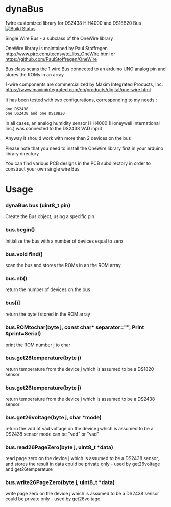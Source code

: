 # dynaBus
1wire customized library for DS2438 HIH4000 and DS18B20 Bus
[![Build Status](https://travis-ci.org/alexandrecuer/dynaBus.svg?branch=master)](https://travis-ci.org/alexandrecuer/dynaBus)

Single Wire Bus - a subclass of the OneWire library

OneWire library is maintained by Paul Stoffregen
http://www.pjrc.com/teensy/td_libs_OneWire.html
or
https://github.com/PaulStoffregen/OneWire

Bus class scans the 1 wire Bus connected to an arduino UNO analog pin and stores the ROMs in an array

1-wire components are commercialized by Maxim Integrated Products, Inc.
https://www.maximintegrated.com/en/products/digital/one-wire.html

It has been tested with two configurations, corresponding to my needs :

    one DS2438
    one DS2438 and one DS18B20

In all cases, an analog humidity sensor HIH4000 (Honeywell International Inc.) was connected to the DS2438 VAD input

Anyway it should work with more than 2 devices on the bus

Please note that you need to install the OneWire library first in your arduino library directory

You can find various PCB designs in the PCB subdirectory in order to construct your own single wire Bus

# Usage

### dynaBus bus (uint8_t pin)
Create the Bus object, using a specific pin

### bus.begin()
Initialize the bus with a number of devices equal to zero

### bus.void find()
scan the bus and stores the ROMs in an the ROM array

### bus.nb()
return the number of devices on the bus

### bus[i]
return the byte i stored in the ROM array

### bus.ROMtochar(byte j, const char* separator="", Print &print=Serial)
print the ROM number j to char

### bus.get28temperature(byte j)
return temperature from the device j which is assumed to be a DS1820 sensor

### bus.get26temperature(byte j)
return temperature from the device j which is assumed to be a DS2438 sensor

### bus.get26voltage(byte j, char *mode)
return the vdd of vad voltage on the device j which is assumed to be a DS2438 sensor
mode can be "vdd" or "vad"

### bus.read26PageZero(byte j, uint8_t *data)
read page zero on the device j which is assumed to be a DS2438 sensor, and stores the result in data
could be private only - used by get26voltage and get26temperature

### bus.write26PageZero(byte j, uint8_t *data)
write page zero on the device j which is assumed to be a DS2438 sensor
could be private only - used by get26voltage
